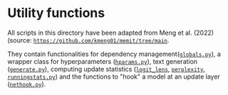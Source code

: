 
# Utility functions 

All scripts in this directory have been adapted from Meng et al. (2022) (source: [`https://github.com/kmeng01/memit/tree/main`](https://github.com/kmeng01/memit/tree/main).

They contain functionalities for dependency management([`globals.py`](globals.py)), a wrapper class for hyperparameters ([`hparams.py`](hparams.py)), 
text generation ([`generate.py`](generate.py)), computing update statistics ([`logit_lens`](logit_lens.py), 
[`perplexity`](perplexity.py), [`runningstats.py`](runningstats.py)) and the functions to "hook" a model at an update layer ([`nethook.py`](nethook.py)).
